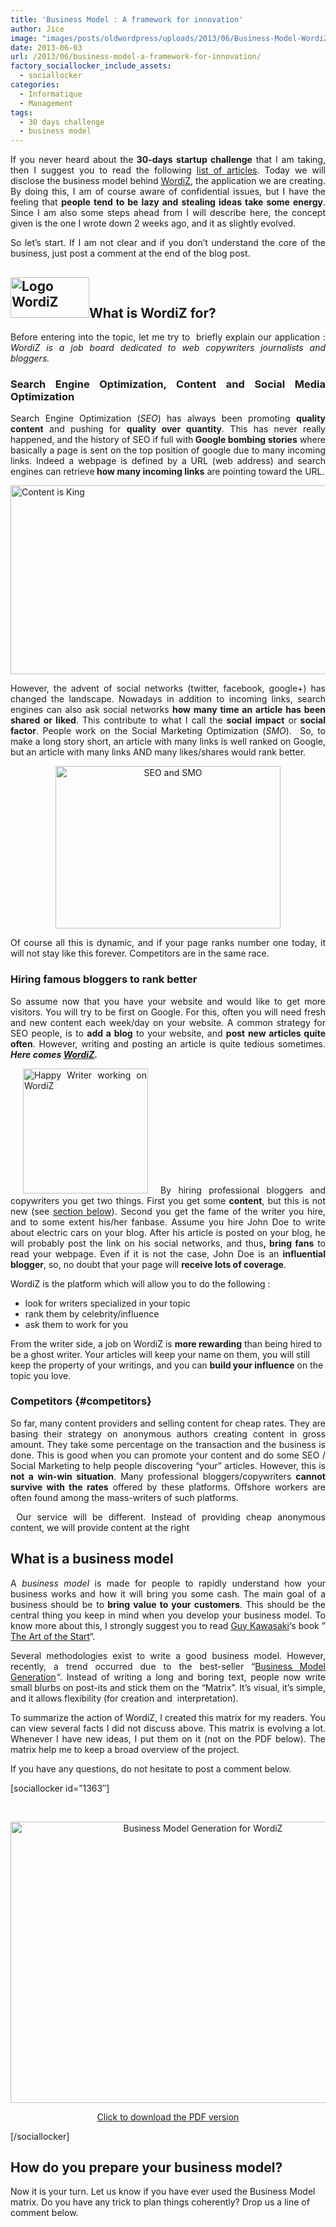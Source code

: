 ```yaml
---
title: 'Business Model : A framework for innovation'
author: Jice
image: "images/posts/oldwordpress/uploads/2013/06/Business-Model-WordiZ.png"
date: 2013-06-03
url: /2013/06/business-model-a-framework-for-innovation/
factory_sociallocker_include_assets:
  - sociallocker
categories:
  - Informatique
  - Management
tags:
  - 30 days challenge
  - business model
---
```

<p style="text-align: justify;">
  If you never heard about the<strong> 30-days startup challenge</strong> that I am taking, then I suggest you to read the following <a title="30 days startup challenge" href="/tags/30-days-challenge/" target="_blank">list of articles</a>. Today we will disclose the business model behind <a title="WordiZ" href="http://www.wordiz.it" target="_blank">WordiZ</a>, the application we are creating. By doing this, I am of course aware of confidential issues, but I have the feeling that <strong>people tend to be lazy and stealing ideas take some energy</strong>. Since I am also some steps ahead from I will describe here, the concept given is the one I wrote down 2 weeks ago, and it as slightly evolved.
</p>

<p style="text-align: justify;">
  So let&#8217;s start. If I am not clear and if you don&#8217;t understand the core of the business, just post a comment at the end of the blog post.
</p>

## [<img class="alignright size-full wp-image-1368" alt="Logo WordiZ" src="/images/posts/oldwordpress/uploads/2013/06/logo_square_125.png" width="126" height="65" >][1]What is WordiZ for?

<p style="text-align: justify;">
  Before entering into the topic, let me try to  briefly explain our application : <em>WordiZ is a job board dedicated to web copywriters journalists and bloggers.</em>
</p>

<h3 style="text-align: justify;">
  Search Engine Optimization, Content and Social Media Optimization
</h3>

<p style="text-align: justify;">
  Search Engine Optimization (<em>SEO</em>) has always been promoting <strong>quality content</strong> and pushing for <strong>quality over quantity</strong>. This has never really happened, and the history of SEO if full with<strong> Google bombing stories</strong> where basically a page is sent on the top position of google due to many incoming links. Indeed a webpage is defined by a URL (web address) and search engines can retrieve<strong> how many incoming links</strong> are pointing toward the URL.
</p>

<p style="text-align: justify;">
  <img class="aligncenter size-full wp-image-1369" alt="Content is King" src="/images/posts/oldwordpress/uploads/2013/06/content_is_kinb.jpg" width="520" height="302" >
</p>

<p style="text-align: justify;">
  However, the advent of social networks (twitter, facebook, google+) has changed the landscape. Nowadays in addition to incoming links, search engines can also ask social networks <strong>how many time an article has been shared or liked</strong>. This contribute to what I call the <strong>social impact</strong> or<strong> social factor</strong>. People work on the Social Marketing Optimization (<em>SMO</em>).  So, to make a long story short, an article with many links is well ranked on Google, but an article with many links AND many likes/shares would rank better.
</p>

<p style="text-align: center;">
  <img class="aligncenter  wp-image-1370" alt="SEO and SMO" src="/images/posts/oldwordpress/uploads/2013/06/boostwebtraffic.jpg" width="360" height="260" >
</p>

<p style="text-align: justify;">
  Of course all this is dynamic, and if your page ranks number one today, it will not stay like this forever. Competitors are in the same race.
</p>

<h3 style="text-align: justify;">
  Hiring famous bloggers to rank better
</h3>

<p style="text-align: justify;">
  So assume now that you have your website and would like to get more visitors. You will try to be first on Google. For this, often you will need fresh and new content each week/day on your website. A common strategy for SEO people, is to <strong>add a blog</strong> to your website, and <strong>post new articles quite often</strong>. However, writing and posting an article is quite tedious sometimes. <em><strong>Here comes <a title="WordiZ - Hire copywriters and bloggers" href="http://www.wordiz.it" target="_blank">WordiZ</a>.</strong></em>
</p>

<p style="text-align: justify;">
  <img class="alignleft  wp-image-1371" style="margin-left: 20px; margin-right: 20px;" alt="Happy Writer working on WordiZ" src="/images/posts/oldwordpress/uploads/2013/06/happy_writer.jpg" width="200" >By hiring professional bloggers and copywriters you get two things. First you get some <strong>content</strong>, but this is not new (see <a href="#competitors">section below</a>). Second you get the fame of the writer you hire, and to some extent his/her fanbase. Assume you hire John Doe to write about electric cars on your blog. After his article is posted on your blog, he will probably post the link on his social networks, and thus<strong>, bring fans</strong> to read your webpage. Even if it is not the case, John Doe is an <strong>influential blogger</strong>, so, no doubt that your page will <strong>receive lots of coverage</strong>.
</p>

WordiZ is the platform which will allow you to do the following :

  * look for writers specialized in your topic
  * rank them by celebrity/influence
  * ask them to work for you

From the writer side, a job on WordiZ is **more rewarding** than being hired to be a ghost writer. Your articles will keep your name on them, you will still keep the property of your writings, and you can **build your influence** on the topic you love.

### Competitors {#competitors}

<p style="text-align: justify;">
  So far, many content providers and selling content for cheap rates. They are basing their strategy on anonymous authors creating content in gross amount. They take some percentage on the transaction and the business is done. This is good when you can promote your content and do some SEO / Social Marketing to help people discovering &#8220;your&#8221; articles. However, this is <strong>not a win-win situation</strong>. Many professional bloggers/copywriters <strong>cannot survive with the rates</strong> offered by these platforms. Offshore workers are often found among the mass-writers of such platforms.
</p>

<p style="text-align: justify;">
   Our service will be different. Instead of providing cheap anonymous content, we will provide content at the right
</p>

## What is a business model

<p style="text-align: justify;">
  A <em>business model</em> is made for people to rapidly understand how your business works and how it will bring you some cash. The main goal of a business should be to<strong> bring value to your customers</strong>. This should be the central thing you keep in mind when you develop your business model. To know more about this, I strongly suggest you to read <a title="Guy Kawasaki" href="http://www.guykawasaki.com/" target="_blank">Guy Kawasaki</a>&#8216;s book &#8221; <a href="http://www.amazon.fr/gp/product/B000QJLQY4/ref=as_li_ss_tl?ie=UTF8&camp=1642&creative=19458&creativeASIN=B000QJLQY4&linkCode=as2&tag=jicelavo-21">The Art of the Start</a>&#8220;.
</p>

<p style="text-align: justify;">
  Several methodologies exist to write a good business model. However, recently, a trend occurred due to the best-seller &#8220;<a href="http://www.amazon.fr/gp/product/0470876417/ref=as_li_ss_tl?ie=UTF8&camp=1642&creative=19458&creativeASIN=0470876417&linkCode=as2&tag=jicelavo-21">Business Model Generation</a><img style="border: none !important; margin: 0px !important;" alt="" src="/http://www.assoc-amazon.fr/e/ir?t=jicelavo-21&l=as2&o=8&a=0470876417" width="1" height="1" border="0" >&#8220;. Instead of writing a long and boring text, people now write small blurbs on post-its and stick them on the &#8220;Matrix&#8221;. It&#8217;s visual, it&#8217;s simple, and it allows flexibility (for creation and  interpretation).
</p>

<p style="text-align: justify;">
  To summarize the action of WordiZ, I created this matrix for my readers. You can view several facts I did not discuss above. This matrix is evolving a lot. Whenever I have new ideas, I put them on it (not on the PDF below). The matrix help me to keep a broad overview of the project.
</p>

<p style="text-align: justify;">
  If you have any questions, do not hesitate to post a comment below.
</p>

[sociallocker id=&#8221;1363&#8243;]

&nbsp;

<p style="text-align: center;">
  <a title="Business Model WordiZ" href="images/posts/oldwordpress/uploads/2013/06/Business-Model-WordiZ.pdf" target="_blank"><img alt="Business Model Generation for WordiZ" src="/images/posts/oldwordpress/uploads/2013/06/Business-Model-WordiZ.png" width="600" height="450" ></a>
</p>

<p style="text-align: center;">
  <a title="Busines Model WordiZ" href="images/posts/oldwordpress/uploads/2013/06/Business-Model-WordiZ.pdf" target="_blank">Click to download the PDF version</a>
</p>

[/sociallocker]

## How do you prepare your business model?

Now it is your turn. Let us know if you have ever used the Business Model matrix. Do you have any trick to plan things coherently? Drop us a line of comment below.

 [1]: images/posts/oldwordpress/uploads/2013/06/logo_square_125.png